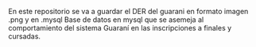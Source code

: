 En este repositorio se va a guardar el DER del guarani en formato imagen .png y en .mysql
Base de datos en mysql que se asemeja al comportamiento del sistema Guaraní en las inscripciones a finales y cursadas.
